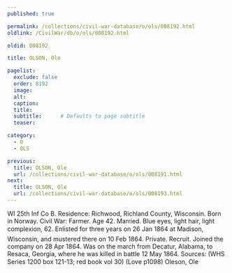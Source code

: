 ```yaml
---
published: true

permalink: /collections/civil-war-database/o/ols/008192.html
oldlink: /CivilWar/db/o/ols/008192.html

oldid: 008192

title: OLSON, Ole

pagelist:
  exclude: false
  order: 8192
  image: 
  alt:
  caption:
  title:
  subtitle:      # Defaults to page subtitle
  teaser:

category: 
  - O 
  - OLS

previous:
  title: OLSON, Ole
  url: /collections/civil-war-database/o/ols/008191.html  
next:
  title: OLSON, Ole
  url: /collections/civil-war-database/o/ols/008193.html   
---
```

WI 25th Inf Co B. Residence: Richwood, Richland County, Wisconsin. Born in Norway. Civil War: Farmer. Age 42. Married. Blue eyes, light hair, light complexion, 6&#146;2&#148;. Enlisted for three years on 26 Jan 1864 at Madison, Wisconsin, and mustered there on 10 Feb 1864. Private. Recruit. Joined the company on 28 Apr 1864. Was on the march from Decatur, Alabama, to Resaca, Georgia, where he was killed in battle 12 May 1864. Sources: (WHS Series 1200 box 121-13; red book vol 30) (Love p1098) &#147;Oleson, Ole&#148;